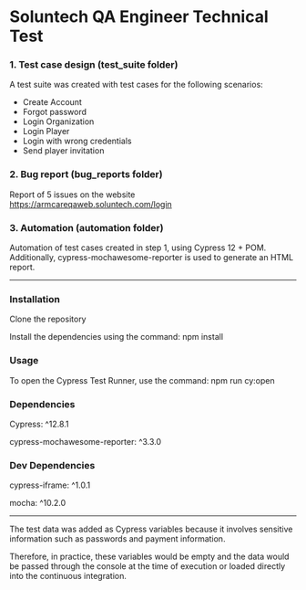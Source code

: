 # Soluntech QA Engineer Technical Test

### 1. Test case design (test_suite folder)
A test suite was created with test cases for the following scenarios:
- Create Account
- Forgot password
- Login Organization
- Login Player
- Login with wrong credentials
- Send player invitation

### 2. Bug report (bug_reports folder)
Report of 5 issues on the website https://armcareqaweb.soluntech.com/login

### 3. Automation (automation folder)
Automation of test cases created in step 1, using Cypress 12 + POM. 
Additionally, cypress-mochawesome-reporter is used to generate an HTML report.

---

### Installation

Clone the repository

Install the dependencies using the command: npm install

### Usage

To open the Cypress Test Runner, use the command: npm run cy:open

### Dependencies

Cypress: ^12.8.1

cypress-mochawesome-reporter: ^3.3.0

### Dev Dependencies

cypress-iframe: ^1.0.1

mocha: ^10.2.0

---

The test data was added as Cypress variables because it involves sensitive information such as passwords and payment information. 

Therefore, in practice, these variables would be empty and the data would be passed through the console at the time of execution or loaded directly into the continuous integration.
